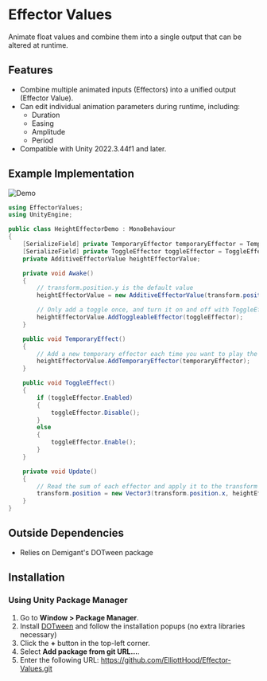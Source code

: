 # Effector Values

Animate float values and combine them into a single output that can be altered at runtime.

## Features

- Combine multiple animated inputs (Effectors) into a unified output (Effector Value).
- Can edit individual animation parameters during runtime, including:
    - Duration
    - Easing
    - Amplitude
    - Period
- Compatible with Unity 2022.3.44f1 and later.

## Example Implementation

![Demo](./GithubResources/Demo1.gif)

```csharp
using EffectorValues;
using UnityEngine;

public class HeightEffectorDemo : MonoBehaviour
{
    [SerializeField] private TemporaryEffector temporaryEffector = TemporaryEffector.Default;
    [SerializeField] private ToggleEffector toggleEffector = ToggleEffector.Default;
    private AdditiveEffectorValue heightEffectorValue;

    private void Awake()
    {
        // transform.position.y is the default value
        heightEffectorValue = new AdditiveEffectorValue(transform.position.y); 

        // Only add a toggle once, and turn it on and off with ToggleEffect()
        heightEffectorValue.AddToggleableEffector(toggleEffector); 
    }

    public void TemporaryEffect()
    {
        // Add a new temporary effector each time you want to play the effect
        heightEffectorValue.AddTemporaryEffector(temporaryEffector); 
    }

    public void ToggleEffect()
    {
        if (toggleEffector.Enabled)
        {
            toggleEffector.Disable();
        }
        else
        {
            toggleEffector.Enable();
        }
    }

    private void Update()
    {
        // Read the sum of each effector and apply it to the transform
        transform.position = new Vector3(transform.position.x, heightEffectorValue.Evaluate(), transform.position.z);
    }
}
```

## Outside Dependencies

- Relies on Demigant's DOTween package

## Installation

### Using Unity Package Manager

1. Go to **Window > Package Manager**.
2. Install [DOTween](https://assetstore.unity.com/packages/tools/animation/dotween-hotween-v2-27676#description) and follow the installation popups (no extra libraries necessary)
3. Click the **+** button in the top-left corner.
4. Select **Add package from git URL...**.
5. Enter the following URL: https://github.com/ElliottHood/Effector-Values.git